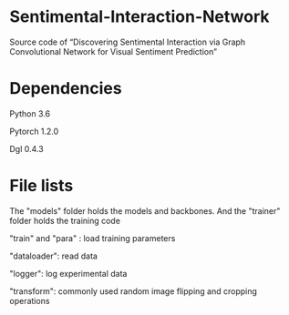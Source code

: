 # Sentimental-Interaction-Network
Source code of “Discovering Sentimental Interaction via Graph Convolutional Network for Visual Sentiment Prediction”

# Dependencies
Python 3.6

Pytorch 1.2.0

Dgl 0.4.3

# File lists
The "models" folder holds the models and backbones. And the "trainer" folder holds the training code

"train" and "para" : load training parameters

"dataloader": read data

"logger": log experimental data

"transform": commonly used random image flipping and cropping operations
